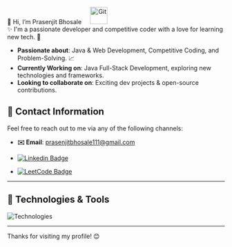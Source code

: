 

👋 Hi, I’m Prasenjit Bhosale 
<span align="right"> &nbsp;&nbsp;&nbsp; <img src="https://media.giphy.com/media/W5eoZHPpUx9sapR0eu/giphy.gif" width="40px" height="40px" alt="Git"/></span> <br>
✨ I'm a passionate developer and competitive coder with a love for learning new tech. 🚀

- **Passionate about**: Java & Web Development, Competitive Coding, and Problem-Solving.  📈
- **Currently Working on**: Java Full-Stack Development, exploring new technologies and frameworks.  
- **Looking to collaborate on**: Exciting dev projects & open-source contributions.

## 💼 Contact Information

Feel free to reach out to me via any of the following channels:

- **✉️ Email**: [prasenjitbhosale111@gmail.com](mailto:prasenjitbhosale111@gmail.com)  <br>
- [![Linkedin Badge](https://img.shields.io/badge/Connect-Prasenjit%20Bhosale-blue?style=for-the-badge&logo=linkedin)](https://www.linkedin.com/in/prasenjit-bhosale-678462212/)
  
- [![LeetCode Badge](https://img.shields.io/badge/LeetCode-prasenjitb_111-orange?style=for-the-badge&logo=leetcode)](https://leetcode.com/u/prasenjitb_111/)



  
---
## 🔧 Technologies & Tools


<!--
![Technologies](https://skillicons.dev/icons?i=js,html,css,react,nodejs,mongodb,java,spring,tailwind,sql)

-->
<!--
- **🔗 LinkedIn**: [Prasenjit Bhosale](https://www.linkedin.com/in/prasenjit-bhosale-678462212/)  
- **🔗 LeetCode**: [prasenjitb_111](https://leetcode.com/u/prasenjitb_111/)
-->


![Technologies](https://skillicons.dev/icons?i=java,spring,react,js,hibernate,tailwind,html,css,bootstrap,mysql,mongodb,angular,git,postman)






---



Thanks for visiting my profile! 😊

